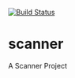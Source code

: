 [![Build Status](https://dev.azure.com/tradingbot/Scanner/_apis/build/status/my-tradingbot.scanner?branchName=master)](https://dev.azure.com/tradingbot/Scanner/_build/latest?definitionId=1&branchName=master)
# scanner
A Scanner Project
